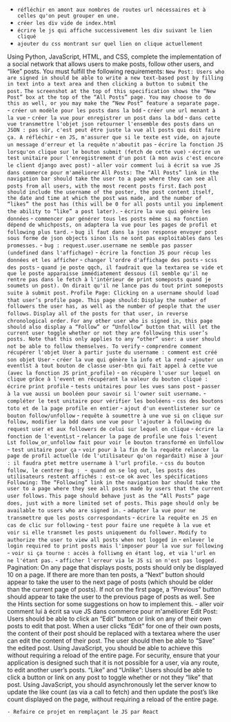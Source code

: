 - `réfléchir en amont aux nombres de routes url nécessaires et à celles qu'on peut grouper en une.`
- `créer les div vide de index.html`
- `écrire le js qui affiche successivement les div suivant le lien cliqué`
- `ajouter du css montrant sur quel lien on clique actuellement`

Using Python, JavaScript, HTML, and CSS, complete the implementation of a social network that allows users to make posts, follow other users, and “like” posts. You must fulfill the following requirements:
    `New Post: Users who are signed in should be able to write a new text-based post by filling in text into a text area and then clicking a button to submit the post.`
        `The screenshot at the top of this specification shows the “New Post” box at the top of the “All Posts” page. You may choose to do this as well, or you may make the “New Post” feature a separate page.`
            - `créer un modèle pour les posts dans la bdd`
            - `créer une url menant à la vue`
            - `créer la vue pour enregistrer un post dans la bdd`
            - `dans cette vue transmettre l'objet json retourner l'ensemble des posts dans un JSON : pas sûr, c'est peut être juste la vue all posts qui doit faire ça. A réfléchir`
            - `en JS, m'assurer que si le texte est vide, on ajoute un message d'erreur et la requête n'aboutit pas`
            - `écrire la fonction JS lorsqu'on clique sur le bouton submit (fetch de cette vue)`
            - `écrire un test unitaire pour l'enregistrement d'un post (à mon avis c'est encore le client django avec post)`
            - `aller voir comment lui à écrit sa vue JS dans commerce pour m'améliorer`
    `All Posts: The “All Posts” link in the navigation bar should take the user to a page where they can see all posts from all users, with the most recent posts first.`
        `Each post should include the username of the poster, the post content itself, the date and time at which the post was made, and the number of “likes” the post has (this will be 0 for all posts until you implement the ability to “like” a post later).`
            - `écrire la vue qui génère les données`
            - `commencer par générer tous les posts même si ma fonction dépend de whichposts, on adaptera la vue pour les pages de profil et following plus tard.`
            - `bug il faut dans la json response envoyer post sous forme de json objects sinon ils ne sont pas exploitables dans les promesses.`
            - `bug : request.user.username ne semble pas passer (undefined dans l'affichage)`
            - `écrire la fonction JS pour récup les données et les afficher`
            - `changer l'ordre d'affichage des posts`
            - `scss des posts`
            - `quand je poste qqch, il faudrait que la textarea se vide et que le poste apparaisse immédiatement dessous (il semble qu'il ne rentre pas dans le fetch à l'intérieur de print someposts quand je soumets un post). On dirait qu'il ne lance pas du tout print someposts suite à submit post.`
    `Profile Page: Clicking on a username should load that user’s profile page. This page should:`
        `Display the number of followers the user has, as well as the number of people that the user follows.`
        `Display all of the posts for that user, in reverse chronological order.`
        `For any other user who is signed in, this page should also display a “Follow” or “Unfollow” button that will let the current user toggle whether or not they are following this user’s posts. Note that this only applies to any “other” user: a user should not be able to follow themselves. To verify`
            - `comprendre comment récupérer l'objet User à partir juste du username : comment est créé son objet User`
            - `créer la vue qui génère la info et la rend`
            - `ajouter un eventlst à tout bouton de classe user-btn qui fait appel à cette vue (avec la fonction JS print_profile)`
            - `on récupère l'user sur lequel on clique grâce à l'event en récupérant la valeur du bouton cliqué : écrire print profile`
            - `tests unitaires pour les vues sans post`
            - `passer à la vue aussi un booléen pour savoir si l'owner suit username.`
            - `compléter le test unitaire pour vérifier les booléens`
            - `css des boutons toto et de la page profile en entier`
            - `ajout d'un eventlistener sur ce bouton follow/unfollow`
            - `requête à soumettre à une vue si on clique sur follow, modifier la bdd dans une vue pour l'ajouter à following du request user et aux followers de celui sur lequel on clique`
            - `écrire la fonction de l'eventLst`
            - `relancer la page de profile une fois l'event Lst follow_or_unfollow fait pour voir le bouton transformé en Unfollow`
            - `test unitaire pour ça`
            - `voir pour à la fin de la requête relancer la page de profil actuelle (de l'utilisateur qu'on regardait) mise à jour : il faudra ptet mettre username à l'url profile.`
            - `css du bouton follow, le centrer`
    `Bug : `
        -` quand on se log out, les posts des utilisateurs restent affichés : est-ce ok avec les spécifications`
    `Following: The “Following” link in the navigation bar should take the user to a page where they see all posts made by users that the current user follows.`
        `This page should behave just as the “All Posts” page does, just with a more limited set of posts.`
        `This page should only be available to users who are signed in.`
            - `adapter la vue pour ne transmettre que les posts correspondants`
            - `écrire la requête en JS en cas de clic sur following`
            - `test pour faire une requête à la vue et voir si elle transmet les posts uniquement du follower.`
    `Modify to authorize the user to view all posts when not logged in`
        - `enlever le login required to print posts mais l'imposer pour la vue sur following`
        - `voir si ça tourne : accès à folliwng en étant log, et via l'url en ne l'étant pas.` 
        - `afficher l'erreur via le JS si on n'est pas logged.`
    Pagination: On any page that displays posts, posts should only be displayed 10 on a page. If there are more than ten posts, a “Next” button should appear to take the user to the next page of posts (which should be older than the current page of posts). If not on the first page, a “Previous” button should appear to take the user to the previous page of posts as well.
        See the Hints section for some suggestions on how to implement this.
            - aller voir comment lui à écrit sa vue JS dans commerce pour m'améliorer
    Edit Post: Users should be able to click an “Edit” button or link on any of their own posts to edit that post.
        When a user clicks “Edit” for one of their own posts, the content of their post should be replaced with a textarea where the user can edit the content of their post.
        The user should then be able to “Save” the edited post. Using JavaScript, you should be able to achieve this without requiring a reload of the entire page.
        For security, ensure that your application is designed such that it is not possible for a user, via any route, to edit another user’s posts.
    “Like” and “Unlike”: Users should be able to click a button or link on any post to toggle whether or not they “like” that post.
        Using JavaScript, you should asynchronously let the server know to update the like count (as via a call to fetch) and then update the post’s like count displayed on the page, without requiring a reload of the entire page.
    
    - Refaire ce projet en remplaçant le JS par React
